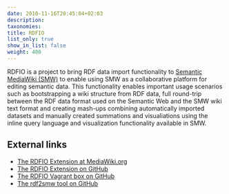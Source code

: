 ```yaml
---
date: 2010-11-16T20:45:04+02:03
description:
taxonomies:
title: RDFIO
list_only: true
show_in_list: false
weight: 400
---
```


RDFIO is a project to bring RDF data import functionality to [Semantic MediaWiki (SMW)](http://semantic-mediawiki.org)
to enable using SMW as a collaborative platform for editing semantic
data. This functionality enables important usage scenarios such as
bootstrapping a wiki structure from RDF data, full round-trip between the RDF
data format used on the Semantic Web and the SMW wiki text format and creating
mash-ups combining automatically imported datasets and manually created
summations and visualiations using the inline query language and visualization
functionality available in SMW.

## External links

- [The RDFIO Extension at MediaWiki.org](https://www.mediawiki.org/wiki/Extension:RDFIO)
- [The RDFIO Extension on GitHub](https://github.com/rdfio/RDFIO)
- [The RDFIO Vagrant box on GitHub](https://github.com/rdfio/rdfio-vagrantbox)
- [The rdf2smw tool on GitHub](https://github.com/rdfio/rdf2smw)
